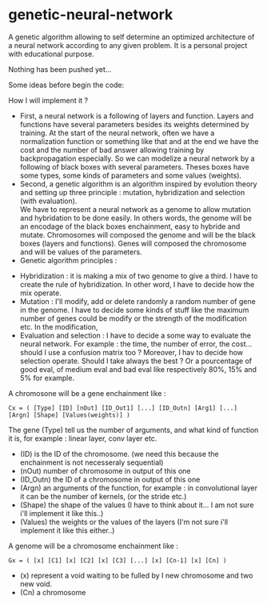 # genetic-neural-network
 A genetic algorithm allowing to self determine an optimized architecture of a neural network according to any given problem. It is a personal project with educational purpose.

Nothing has been pushed yet...

Some ideas before begin the code:

How I will implement it ?  
- First, a neural network is a following of layers and function. Layers and functions have several parameters besides its weights determined by training. At the start of the neural network, often we have a normalization function or something like that and at the end we have the cost and the number of bad answer allowing training by backpropagation especially. So we can modelize a neural network by a following of black boxes with several parameters. Theses boxes have some types, some kinds of parameters and some values (weights).  
- Second, a genetic algorithm is an algorithm inspired by evolution theory and setting up three principle : mutation, hybridization and selection (with evaluation).  
We have to represent a neural network as a genome to allow mutation and hybridation to be done easily. In others words, the genome will be an encodage of the black boxes enchainment, easy to hybride and mutate. Chromosomes will composed the genome and will be the black boxes (layers and functions). Genes will composed the chromosome and will be values of the parameters.  
- Genetic algorithm principles :  
 + Hybridization : it is making a mix of two genome to give a third. I have to create the rule of hybridization. In other word, I have to decide how the mix operate.  
 + Mutation : I'll modify, add or delete randomly a random number of gene in the genome. I have to decide some kinds of stuff like the maximum number of genes could be modify or the strength of the modification etc. In the modification, 
 + Evaluation and selection : I have to decide a some way to evaluate the neural network. For example : the time, the number of error, the cost... should I use a confusion matrix too ? Moreover, I hav to decide how selection operate. Should I take always the best ? Or a pourcentage of good eval, of medium eval and bad eval like respectively 80%, 15% and 5% for example.  

A chromosone will be a gene enchainment like : 
```
Cx = ( [Type] [ID] [nOut] [ID_Out1] [...] [ID_Outn] [Arg1] [...] [Argn] [Shape] [Values(weights)] )
```
The gene (Type) tell us the number of arguments, and what kind of function it is, for example : linear layer, conv layer etc. 
 + (ID) is the ID of the chromosome. (we need this because the enchainment is not necesseraly sequential)  
 + (nOut) number of chromosome in output of this one  
 + (ID_Outn) the ID of a chromosome in output of this one  
 + (Argn) an arguments of the function, for example : in convolutional layer it can be the number of kernels, (or the stride etc.)  
 + (Shape) the shape of the values (I have to think about it... I am not sure i'll implement it like this..)  
 + (Values) the weights or the values of the layers (I'm not sure i'll implement it like this either..)  

A genome will be a chromosome enchainment like :  
```
Gx = ( [x] [C1] [x] [C2] [x] [C3] [...] [x] [Cn-1] [x] [Cn] )  
```
 + (x) represent a void waiting to be fulled by I new chromosome and two new void.  
 + (Cn) a chromosome  
 
